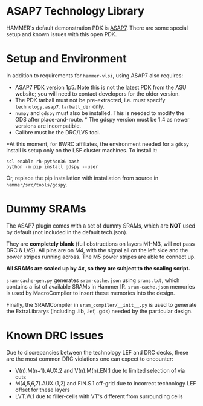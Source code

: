 ASAP7 Technology Library
===========

HAMMER's default demonstration PDK is [ASAP7](http://asap.asu.edu/asap/). There are some special setup and known issues with this open PDK.

Setup and Environment
=====================

In addition to requirements for `hammer-vlsi`, using ASAP7 also requires:
- ASAP7 PDK version 1p5. Note this is not the latest PDK from the ASU website; you will need to contact developers for the older version.
- The PDK tarball must not be pre-extracted, i.e. must specify `technology.asap7.tarball_dir` only.
- `numpy` and `gdspy` must also be installed. This is needed to modify the GDS after place-and-route. \* The gdspy version must be 1.4 as newer versions are incompatible.
- Calibre must be the DRC/LVS tool.

\*At this moment, for BWRC affiliates, the environment needed for a `gdspy` install is setup only on the LSF cluster machines. To install it:
```
scl enable rh-python36 bash
python -m pip install gdspy --user
```
Or, replace the pip installation with installation from source in `hammer/src/tools/gdspy`.

Dummy SRAMs
===========
The ASAP7 plugin comes with a set of dummy SRAMs, which are **NOT** used by default (not included in the default tech.json).

They are **completely blank** (full obstructions on layers M1-M3, will not pass DRC & LVS).
All pins are on M4, with the signal all on the left side and the power stripes running across. The M5 power stripes are able to connect up.

**All SRAMs are scaled up by 4x, so they are subject to the scaling script.**

`sram-cache-gen.py` generates `sram-cache.json` using `srams.txt`, which contains a list of available SRAMs in Hammer IR. `sram-cache.json` memories is used by MacroCompiler to insert these memories into the design.

Finally, the SRAMCompiler in `sram_compiler/__init__.py` is used to generate the ExtraLibrarys (including .lib, .lef, .gds) needed by the particular design.

Known DRC Issues
=================

Due to discrepancies between the technology LEF and DRC decks, these are the most common DRC violations one can expect to encounter:
- V(n).M(n+1).AUX.2 and V(n).M(n).EN.1 due to limited selection of via cuts
- M(4,5,6,7).AUX.(1,2) and FIN.S.1 off-grid due to incorrect technology LEF offset for these layers
- LVT.W.1 due to filler-cells with VT's different from surrounding cells
